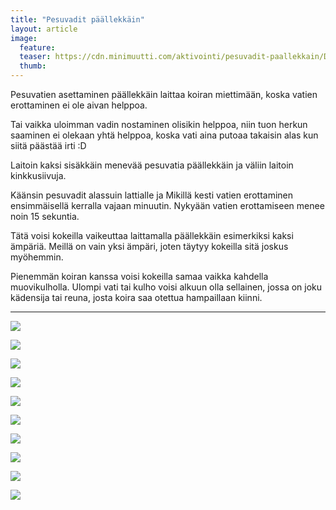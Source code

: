 ```yaml
---
title: "Pesuvadit päällekkäin"
layout: article
image:
  feature:
  teaser: https://cdn.minimuutti.com/aktivointi/pesuvadit-paallekkain/DS07837-245px (2).jpg
  thumb:
---
```


Pesuvatien asettaminen päällekkäin laittaa koiran miettimään, koska vatien erottaminen ei ole aivan helppoa.

Tai vaikka uloimman vadin nostaminen olisikin helppoa, niin tuon herkun saaminen ei olekaan yhtä helppoa, koska vati aina putoaa takaisin alas kun siitä päästää irti :D

Laitoin kaksi sisäkkäin menevää pesuvatia päällekkäin ja väliin laitoin kinkkusiivuja.

Käänsin pesuvadit alassuin lattialle ja Mikillä kesti vatien erottaminen ensimmäisellä kerralla vajaan minuutin. Nykyään vatien erottamiseen menee noin 15 sekuntia.

Tätä voisi kokeilla vaikeuttaa laittamalla päällekkäin esimerkiksi kaksi ämpäriä. Meillä on vain yksi ämpäri, joten täytyy kokeilla sitä joskus myöhemmin.

Pienemmän koiran kanssa voisi kokeilla samaa vaikka kahdella muovikulholla. Ulompi vati tai kulho voisi alkuun olla sellainen, jossa on joku kädensija tai reuna, josta koira saa otettua hampaillaan kiinni.

---

![](https://cdn.minimuutti.com/aktivointi/pesuvadit-paallekkain/DSC32401-800px.jpg)

![](https://cdn.minimuutti.com/aktivointi/pesuvadit-paallekkain/DS07870-800px.jpg)

![](https://cdn.minimuutti.com/aktivointi/pesuvadit-paallekkain/DS07778-800px.jpg)

![](https://cdn.minimuutti.com/aktivointi/pesuvadit-paallekkain/DS07799-800px.jpg)

![](https://cdn.minimuutti.com/aktivointi/pesuvadit-paallekkain/DS07812-800px.jpg)

![](https://cdn.minimuutti.com/aktivointi/pesuvadit-paallekkain/DS07837-800px.jpg)

![](https://cdn.minimuutti.com/aktivointi/pesuvadit-paallekkain/DS07840-800px.jpg)

![](https://cdn.minimuutti.com/aktivointi/pesuvadit-paallekkain/DS07849-800px.jpg)

![](https://cdn.minimuutti.com/aktivointi/pesuvadit-paallekkain/DSC32465-800px.jpg)

![](https://cdn.minimuutti.com/aktivointi/pesuvadit-paallekkain/DSC32466-800px.jpg)
